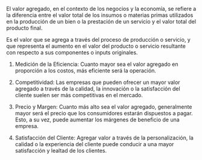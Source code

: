 El valor agregado, en el contexto de los negocios y la economía, se refiere a la diferencia entre el valor total de los insumos o materias primas utilizados en la producción de un bien o la prestación de un servicio y el valor total del producto final.

Es el valor que se agrega a través del proceso de producción o servicio, y que representa el aumento en el valor del producto o servicio resultante con respecto a sus componentes o inputs originales.

1. Medición de la Eficiencia: Cuanto mayor sea el valor agregado en proporción a los costos, más eficiente será la operación.

2. Competitividad: Las empresas que pueden ofrecer un mayor valor agregado a través de la calidad, la innovación o la satisfacción del cliente suelen ser más competitivas en el mercado.

3. Precio y Margen: Cuanto más alto sea el valor agregado, generalmente mayor será el precio que los consumidores estarán dispuestos a pagar. Esto, a su vez, puede aumentar los márgenes de beneficio de una empresa.

4. Satisfacción del Cliente: Agregar valor a través de la personalización, la calidad o la experiencia del cliente puede conducir a una mayor satisfacción y lealtad de los clientes.
